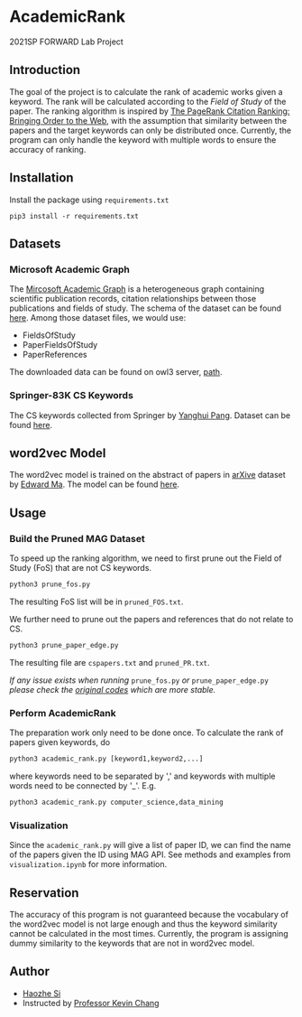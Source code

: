 # AcademicRank
2021SP FORWARD Lab Project

## Introduction
The goal of the project is to calculate the rank of academic works given a keyword. The rank will be calculated according to the *Field of Study* of the paper. The ranking algorithm is inspired by [The PageRank Citation Ranking: Bringing Order to the Web](http://ilpubs.stanford.edu:8090/422/), with the assumption that similarity between the papers and the target keywords can only be distributed once. Currently, the program can only handle the keyword with multiple words to ensure the accuracy of ranking.

## Installation
Install the package using  ```requirements.txt```

```shell
pip3 install -r requirements.txt
```

## Datasets
### Microsoft Academic Graph
The [Mircosoft Academic Graph](https://www.microsoft.com/en-us/research/project/microsoft-academic-graph/) is a heterogeneous graph containing scientific publication records, citation relationships between those publications and fields of study. The schema of the dataset can be found [here](https://docs.microsoft.com/en-us/academic-services/graph/reference-data-schema). Among those dataset files, we would use:
- FieldsOfStudy
- PaperFieldsOfStudy
- PaperReferences

The downloaded data can be found on owl3 server, [path](server/scratch/pritom/mag-2020-09-14).

### Springer-83K CS Keywords
The CS keywords collected from Springer by [Yanghui Pang](yanghui2@illinois.edu). Dataset can be found [here](https://github.com/Ehzoahis/AcademicRank/tree/main/dataset).

## word2vec Model
The word2vec model is trained on the abstract of papers in  [arXive](https://arxiv.org/) dataset by [Edward Ma](kcma2@illinois.edu). The model can be found [here](https://github.com/Ehzoahis/AcademicRank/tree/main/word2vec).

## Usage
### Build the Pruned MAG Dataset
To speed up the ranking algorithm, we need to first prune out the Field of Study (FoS) that are not CS keywords.
```python
python3 prune_fos.py
```
The resulting FoS list will be in ```pruned_FOS.txt```.

We further need to prune out the papers and references that do not relate to CS.
```python
python3 prune_paper_edge.py
```
The resulting file are ```cspapers.txt``` and ```pruned_PR.txt```.

*If any issue exists when running* ```prune_fos.py``` *or* ```prune_paper_edge.py``` *please check the [original codes](https://github.com/Ehzoahis/AcademicRank/tree/main/dev_codes/AcademicRank)  which are more stable.*

### Perform AcademicRank
The preparation work only need to be done once. To calculate the rank of papers given keywords, do
```python
python3 academic_rank.py [keyword1,keyword2,...]
```
where keywords need to be separated by ',' and keywords with multiple words need to be connected by '_'. E.g.

```python
python3 academic_rank.py computer_science,data_mining
```

### Visualization
Since the ```academic_rank.py``` will give a list of paper ID, we can find the name of the papers given the ID using MAG API. See methods and examples from ```visualization.ipynb``` for more information.

## Reservation
The accuracy of this program is not guaranteed because the vocabulary of the word2vec model is not large enough and thus the keyword similarity cannot be calculated in the most times. Currently, the program is assigning dummy similarity to the keywords that are not in word2vec model.

## Author
- [Haozhe Si](haozhes3@illinois.edu)
- Instructed by [Professor Kevin Chang](kcchang@illinois.edu)

